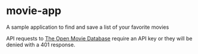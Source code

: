 # movie-app
A sample application to find and save a list of your favorite movies

API requests to [The Open Movie Database](https://omdbapi.com) require an API key or they will be denied with a 401 response. 

